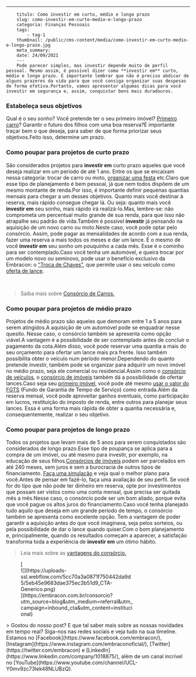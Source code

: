---
        titulo: Como investir em curto, médio e longo prazo
        slug: como-investir-em-curto-medio-e-longo-prazo
        categoria: Finanças Pessoais
        tags:
            - tag-1
        thumbnail: /public/cms-content/media/como-investir-em-curto-medio-e-longo-prazo.jpg
        meta_summary: 
        date: 24/09/2021
        ---
        Pode parecer simples, mas investir depende muito de perfil pessoal. Mesmo assim, é possível dizer como **investir em** curto, médio e longo prazo. É importante lembrar que não é preciso abdicar de alguns prazeres da vida para que você consiga organizar suas despesas de forma efetiva.Portanto, vamos apresentar algumas dicas para você investir em segurança e, assim, conquistar bens mais duradouros.

### Estabeleça seus objetivos

Qual é o seu sonho? Você pretende ter o seu primeiro imóvel? [Primeiro carro](https://www.embracon.com.br/blog/primeiro-carro-como-acertar-na-escolha)? Garantir o futuro dos filhos com uma boa reserva?É importante traçar bem o que deseja, para saber de que forma priorizar seus objetivos.Feito isso, determine um prazo.

### Como poupar para projetos de curto prazo

São considerados projetos para **investir em** curto prazo aqueles que você deseja realizar em um período de até 1 ano. Entre os que se encaixam nessa categoria: trocar de carro ou moto, [organizar uma festa](https://www.embracon.com.br/blog/entenda-como-funciona-um-consorcio-para-festas) etc.Claro que esse tipo de planejamento é bem pessoal, já que nem todos dispõem de um mesmo montante de renda.Por isso, é importante definir pequenas quantias mensais para chegar a um desses objetivos. Quanto mais você destinar à reserva, mais rápido consegue chegar lá. Ou seja: quanto mais você **investir em** seu sonho, mais rápido irá realizá-lo.Mas, lembre-se: não comprometa um percentual muito grande de sua renda, para que isso não atrapalhe seu padrão de vida.Também é possível **investir** já pensando na aquisição de um novo carro ou moto.Neste caso, você pode optar pelo consórcio. Assim, pode pagar as mensalidades de acordo com a sua renda, fazer uma reserva a mais todos os meses e dar um lance. É o mesmo de você **investir em** seu sonho um pouquinho a cada mês. Esse é o cominho para ser contemplado.Caso você tenha um automóvel, e queira trocar por um modelo novo ou seminovo, pode usar o benefício exclusivo da Embracon: o ["Troca de Chaves"](https://www.embracon.com.br/conhecaoconsorcio/o-que-e-o-lance-troca-de-chaves), que permite usar o seu veículo como [oferta de lance](https://www.embracon.com.br/blog/como-fazer-oferta-de-lance-em-consorcio).

‍

> Saiba mais sobre [Consórcio de Carros.](https://www.embracon.com.br/consorcio-de-carros)

### Como poupar para projetos de médio prazo

Projetos de médio prazo são aqueles que demoram entre 1 a 5 anos para serem atingidos.A aquisição de um automóvel pode se enquadrar nesse quesito. Nesse caso, o consórcio também se apresenta como opção viável.A vantagem é a possibilidade de ser contemplado antes de concluir o pagamento da cota.Além disso, você pode reservar uma quantia a mais do seu orçamento para ofertar um lance mais pra frente. Isso também possibilita obter o veículo num período menor.Dependendo do quanto pretende investir, também pode se organizar para adquirir um novo imóvel no médio prazo, seja ele comercial ou residencial.Assim como o [consórcio de veículos](https://www.embracon.com.br/blog/sobre-o-consorcio-de-veiculos-embracon), o [consórcio de imóveis](https://www.embracon.com.br/blog/guia-completo-consorcio-imobiliario) também dá a possibilidade de ofertar lances.Caso seja seu [primeiro imóvel](https://www.embracon.com.br/blog/8-dicas-compra-primeiro-imovel), você pode até mesmo [usar o valor do FGTS](https://www.embracon.com.br/conhecaoconsorcio/minha-cota-de-imovel-foi-contemplada-como-utilizar-o-fgts) (Fundo de Garantia de Tempo de Serviço) como entrada.Além da reserva mensal, você pode aproveitar ganhos eventuais, como participação em lucros, restituição do imposto de renda, entre outros para planejar seus lances. Essa é uma forma mais rápida de obter a quantia necessária e, consequentemente, realizar o seu objetivo.

### Como poupar para projetos de longo prazo

Todos os projetos que levam mais de 5 anos para serem conquistados são considerados de longo prazo.Esse tipo de poupança se aplica para a compra de um imóvel, ou até mesmo para investir, por exemplo, na educação de seus filhos.[Consórcios de imóveis](https://www.embracon.com.br/consorcio-de-imoveis) podem ser parcelados em até 240 meses, sem juros e sem a burocracia de outros tipos de financiamento. [Faça uma simulação](https://www.embracon.com.br/consorcio) e veja qual o melhor plano para você.Antes de pensar em fazê-lo, faça uma avaliação de seu perfil. Se você for do tipo que não pode ter dinheiro em reserva, opte por investimentos que possam ser vistos como uma conta mensal, que precisa ser quitada mês a mês.Nesse caso, o consórcio pode ser um bom aliado, porque evita que você pague os altos juros do financiamento.Caso você tenha planejado tudo aquilo que deseja em um grande período de tempo, o consórcio também se apresenta como excelente opção. Tem a vantagem de poder garantir a aquisição antes do que você imaginava, seja pelos sorteios, ou pela possibilidade de dar o lance quando quiser.Com o bom planejamento e, principalmente, quando os resultados começam a aparecer, a satisfação transforma toda a experiência de **investir em** um ótimo hábito.

> Leia mais sobre as [vantagens do consórcio.](https://www.embracon.com.br/conhecaoconsorcio/quais-sao-as-vantagens-do-consorcio)

<figure class="w-richtext-figure-type-image w-richtext-align-center" style="max-width:310px">[<div>![](https://uploads-ssl.webflow.com/5cc70a3a0871f750442da9d5/5eb45e9683dae375ec3b51d9_CTA-Generico.png)</div>](https://embracon.com.br/consorcio?utm_source=blog&utm_medium=referral&utm_campaign=inbound_cta&utm_content=institucional)</figure>> Gostou do nosso post? E que tal saber mais sobre as nossas novidades em tempo real? Siga-nos nas redes sociais e veja tudo na sua timeline. Estamos no [Facebook](https://www.facebook.com/embracon/), [Instagram](https://www.instagram.com/embraconoficial/), [Twitter](https://twitter.com/embracon) e [LinkedIn](https://www.linkedin.com/company/1018875/), além de um canal incrível no [YouTube](https://www.youtube.com/channel/UCL-Y0mv9zc73Iek48NLUBzQ).

‍
        
